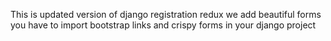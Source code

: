 
This is updated version of django registration redux
we add beautiful forms 
you have to import bootstrap links
and crispy forms in your django project
